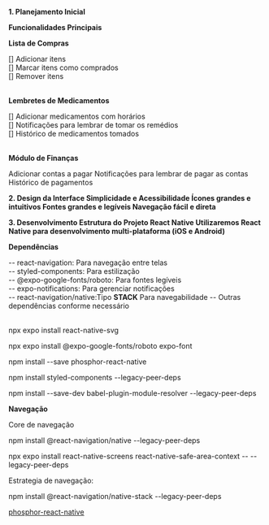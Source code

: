 <p><strong>1. Planejamento Inicial</strong></p>
<strong>Funcionalidades Principais</strong>
<p><strong>Lista de Compras</strong></p>
[] Adicionar itens</br>
[] Marcar itens como comprados</br>
[] Remover itens</br></br>

<p><strong>Lembretes de Medicamentos</strong></p>
[] Adicionar medicamentos com horários</br>
[] Notificações para lembrar de tomar os remédios</br>
[] Histórico de medicamentos tomados</br></br>

<p><strong>Módulo de Finanças</strong></p>
Adicionar contas a pagar
Notificações para lembrar de pagar as contas
Histórico de pagamentos

<p><strong>2. Design da Interface
Simplicidade e Acessibilidade
Ícones grandes e intuitivos
Fontes grandes e legíveis
Navegação fácil e direta</strong></p>

<p><strong>3. Desenvolvimento
Estrutura do Projeto
React Native
Utilizaremos React Native para desenvolvimento multi-plataforma (iOS e Android)</strong></p>

<p><strong>Dependências</strong></p>
-- react-navigation: Para navegação entre telas</br>
-- styled-components: Para estilização</br>
-- @expo-google-fonts/roboto: Para fontes legíveis</br>
-- expo-notifications: Para gerenciar notificações</br>
-- react-navigation/native:Tipo <strong>STACK</strong> Para navegabilidade
-- Outras dependências conforme necessário</br></br>

<p>npx expo install react-native-svg</p>
<p>npx expo install @expo-google-fonts/roboto expo-font</p>
<p>npm install --save phosphor-react-native</p>
<p>npm install styled-components --legacy-peer-deps</p>
<p>npm install --save-dev babel-plugin-module-resolver --legacy-peer-deps</p>

<p><strong>Navegação</strong></p>
<p>Core de navegação</p>

<p>npm install @react-navigation/native --legacy-peer-deps</p>
<p>npx expo install react-native-screens react-native-safe-area-context -- --legacy-peer-deps</p>

<p>Estrategia de navegação:</p>

<p>npm install @react-navigation/native-stack --legacy-peer-deps</p>


<p><a href="https://github.com/duongdev/phosphor-react-native">phosphor-react-native</a></p>
